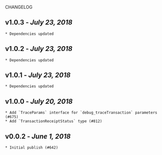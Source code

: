 <!--
changelogUtils.file is auto-generated using the monorepo-scripts package. Don't edit directly.
Edit the package's CHANGELOG.json file only.
-->

CHANGELOG

## v1.0.3 - _July 23, 2018_

    * Dependencies updated

## v1.0.2 - _July 23, 2018_

    * Dependencies updated

## v1.0.1 - _July 23, 2018_

    * Dependencies updated

## v1.0.0 - _July 20, 2018_

    * Add `TraceParams` interface for `debug_traceTransaction` parameters (#675)
    * Add `TransactionReceiptStatus` type (#812)

## v0.0.2 - _June 1, 2018_

    * Initial publish (#642)
